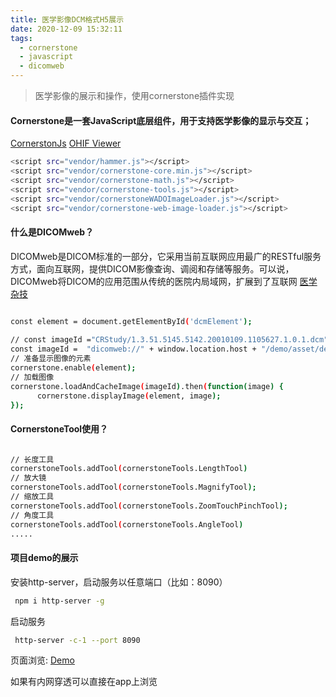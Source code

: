 ```yaml
---
title: 医学影像DCM格式H5展示
date: 2020-12-09 15:32:11
tags:
  - cornerstone
  - javascript
  - dicomweb
---
```


> 医学影像的展示和操作，使用cornerstone插件实现

#### Cornerstone是一套JavaScript底层组件，用于支持医学影像的显示与交互；
[CornerstonJs](https://github.com/cornerstonejs)
[OHIF Viewer](https://viewer.ohif.org/viewer/1.2.826.0.13854362241694438965858641723883466450351448)

``` bash
<script src="vendor/hammer.js"></script>
<script src="vendor/cornerstone-core.min.js"></script>
<script src="vendor/cornerstone-math.js"></script>
<script src="vendor/cornerstone-tools.js"></script>
<script src="vendor/cornerstoneWADOImageLoader.js"></script>
<script src="vendor/cornerstone-web-image-loader.js"></script>

```

#### 什么是DICOMweb？
DICOMweb是DICOM标准的一部分，它采用当前互联网应用最广的RESTful服务方式，面向互联网，提供DICOM影像查询、调阅和存储等服务。可以说，DICOMweb将DICOM的应用范围从传统的医院内局域网，扩展到了互联网
[医学杂技](https://zhuanlan.zhihu.com/p/58767457)

``` bash

const element = document.getElementById('dcmElement');
  
// const imageId ="CRStudy/1.3.51.5145.5142.20010109.1105627.1.0.1.dcm";
const imageId =  "dicomweb://" + window.location.host + "/demo/asset/demo.dcm";
// 准备显示图像的元素
cornerstone.enable(element);
// 加载图像
cornerstone.loadAndCacheImage(imageId).then(function(image) {
      cornerstone.displayImage(element, image);
});

```

#### CornerstoneTool使用？

``` bash

// 长度工具
cornerstoneTools.addTool(cornerstoneTools.LengthTool)
// 放大镜
cornerstoneTools.addTool(cornerstoneTools.MagnifyTool);
// 缩放工具
cornerstoneTools.addTool(cornerstoneTools.ZoomTouchPinchTool);
// 角度工具
cornerstoneTools.addTool(cornerstoneTools.AngleTool)
.....

```

#### 项目demo的展示

安装http-server，启动服务以任意端口（比如：8090）
``` bash
 npm i http-server -g

```

启动服务

``` bash
 http-server -c-1 --port 8090

```

页面浏览: [Demo](http://127.0.0.1/demo/)

如果有内网穿透可以直接在app上浏览